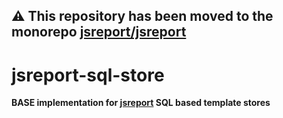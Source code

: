 **⚠️ This repository has been moved to the monorepo [jsreport/jsreport](https://github.com/jsreport/jsreport)**
--

# jsreport-sql-store

**BASE implementation for [jsreport](https://github.com/jsreport/jsreport) SQL based template stores**

